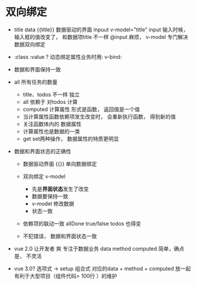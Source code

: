 # 双向绑定

- title data 
  {{title}} 数据驱动的界面
  inpuut v-model="title" 
  input 输入时候， 输入框的值改变了， 和数据项title 不一样 
  @input 麻烦， v-model 专门解决数据双向绑定 

- :class  :value ?
  动态绑定属性业务时用: v-bind:

- 数据和界面保持一致

- all 所有任务的数量
  - title、todos 不一样 独立
  - all 依赖于 对todos 计算
  - computed 计算属性 
    形式是函数， 返回值是一个值
  - 当计算属性函数依赖项发生改变时， 会重新执行函数， 得到新的值
  - 关注函数体内的  数据属性 
  - 计算属性也是数据的一类
  - get set两种操作， 数据属性的特质更明显

- 数据和界面状态的正确性 
  - 数据驱动界面 {{}} 单向数据绑定
  - 双向绑定 v-model 
    - 先是**界面状态**发生了改变
    - 数据要保持一致
    - v-model 修改数据 
    - 状态一致
  - 依赖项的联动一致
    allDone true/false  todos  也得变

  - 不犯错误， 数据和界面状态一致

- vue 2.0 让开发者 爽 专注于数据业务 
  data
  method
  computed
  简单，确点是， 不灵活
- vue 3.0?
  选项式 -> setup 组合式 对应的data + method + computed 放一起
  有利于大型项目（组件代码> 100行 ）的维护

